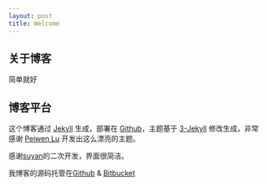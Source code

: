 ```yaml
---
layout: post
title: Welcome
---
```


## 关于博客

简单就好


## 博客平台

这个博客通过 [Jekyll] 生成，部署在 [Github]，主题基于 [3-Jekyll] 修改生成，非常感谢 [Peiwen Lu] 开发出这么漂亮的主题。

感谢[suyan]的二次开发，界面很简洁。

我博客的源码托管在[Github] & [Bitbucket]


[Jekyll]:http://jekyllrb.com
[Git Pages]:https://pages.github.com
[3-Jekyll]:https://github.com/P233/3-Jekyll
[Peiwen Lu]:https://github.com/P233
[suyan]:https://github.com/suyan/suyan.github.io
[Github]:https://github.com/z00s/z00s.github.io
[Bitbucket]:https://bitbucket.org/EdwinsWorkspace